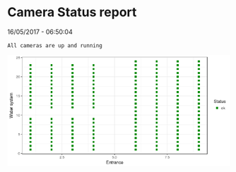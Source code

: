 Camera Status report
================
16/05/2017 - 06:50:04

    All cameras are up and running

![](camreport_files/figure-markdown_github/unnamed-chunk-2-1.png)

